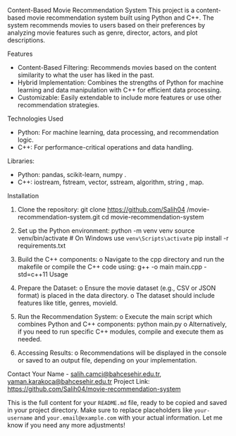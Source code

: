 Content-Based Movie Recommendation System
This project is a content-based movie recommendation system built using Python and C++. The system recommends movies to users based on their preferences by analyzing movie features such as genre, director, actors, and plot descriptions.

Features
- Content-Based Filtering: Recommends movies based on the content similarity to what the user has liked in the past.
- Hybrid Implementation: Combines the strengths of Python for machine learning and data manipulation with C++ for efficient data processing.
- Customizable: Easily extendable to include more features or use other recommendation strategies.

Technologies Used
- Python: For machine learning, data processing, and recommendation logic.
- C++: For performance-critical operations and data handling.

 Libraries:
- Python: pandas, scikit-learn, numpy .  
- C++: iostream, fstream, vector, sstream, algorithm, string , map.

Installation
1.	 Clone the repository:
   git clone https://github.com/Salih04 /movie-recommendation-system.git
   cd movie-recommendation-system

2.	Set up the Python environment:
python -m venv venv
source venv/bin/activate  # On Windows use `venv\Scripts\activate`
pip install -r requirements.txt

3.	Build the C++ components:
o	Navigate to the cpp directory and run the makefile or compile the C++ code using:
 	                    g++ -o main main.cpp -std=c++11
Usage
1.	Prepare the Dataset:
o	Ensure the movie dataset (e.g., CSV or JSON format) is placed in the data directory.
o	The dataset should include features like title, genres, movieId.
2.	Run the Recommendation System:
o	Execute the main script which combines Python and C++ components:
    python main.py
o	Alternatively, if you need to run specific C++ modules, compile and execute them as needed.
3.	Accessing Results:
o	Recommendations will be displayed in the console or saved to an output file, depending on your implementation.

Contact
Your Name -  salih.camci@bahcesehir.edu.tr, yaman.karakoca@bahcesehir.edu.tr
Project Link: https://github.com/Salih04/movie-recommendation-system

This is the full content for your `README.md` file, ready to be copied and saved in your project directory. Make sure to replace placeholders like `your-username` and `your.email@example.com` with your actual information. Let me know if you need any more adjustments!


